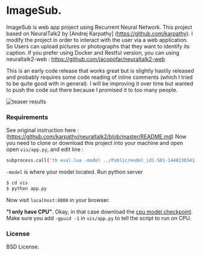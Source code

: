 
# ImageSub.

ImageSub is web app project using  Recurrent Neural Network. This project based on NeuralTalk2 by [Andrej Karpathy] (https://github.com/karpathy). I modify the project in order to interact with the user via a web application. So Users can upload pictures or photographs that they want to identify its caption. 
If you prefer using Docker and Restful version, you can using neuraltalk2-web : https://github.com/jacopofar/neuraltalk2-web

This is an early code release that works great but is slightly hastily released and probably requires some code reading of inline comments (which I tried to be quite good with in general). I will be improving it over time but wanted to push the code out there because I promised it to too many people.


![teaser results](https://lh3.googleusercontent.com/-Znrp20opeTI/V5_5BIGEYbI/AAAAAAAABUE/q5ZBjnd4ZFksNG0gXnCd1ZtquctDfdlaACCo/s576/Screen%2BShot%2B2016-08-02%2Bat%2B8.33.25%2BAM.png)


### Requirements
See original instruction here : (https://github.com/karpathy/neuraltalk2/blob/master/README.md)
Now you need to clone or download this project into your machine and open open `vis/app.py`, and edit line :

```bash
subprocess.call('th eval.lua -model ../Public/model_id1-501-1448236541_cpu.t7 -image_folder '+folder_path+' -num_images 1 -result_folder vis/'+dir, shell=True, cwd="../") 
```

`-model` is where your model located.
Run python server

```bash
$ cd vis
$ python app.py
```

Now visit `localhost:8000` in your browser.


**"I only have CPU"**. Okay, in that case download the [cpu model checkpoint](http://cs.stanford.edu/people/karpathy/neuraltalk2/checkpoint_v1_cpu.zip). Make sure you add `-gpuid -1` in `vis/app.py` to tell the script to run on CPU. 


### License

BSD License.
